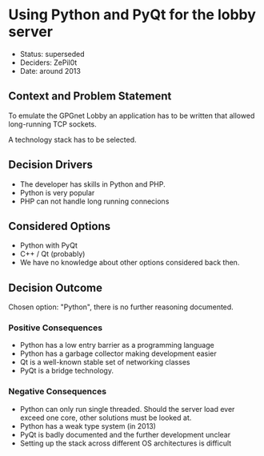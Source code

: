 # Using Python and PyQt for the lobby server 

* Status: superseded
* Deciders: ZePil0t
* Date: around 2013

## Context and Problem Statement

To emulate the GPGnet Lobby an application has to be written that allowed long-running TCP sockets.

A technology stack has to be selected.

## Decision Drivers <!-- optional -->

* The developer has skills in Python and PHP.
* Python is very popular
* PHP can not handle long running connecions

## Considered Options

* Python with PyQt
* C++ / Qt (probably)
* We have no knowledge about other options considered back then.

## Decision Outcome

Chosen option: "Python", there is no further reasoning documented.

### Positive Consequences <!-- optional -->

* Python has a low entry barrier as a programming language
* Python has a garbage collector making development easier
* Qt is a well-known stable set of networking classes
* PyQt is a bridge technology.

### Negative Consequences <!-- optional -->

* Python can only run single threaded. Should the server load ever exceed one core, other solutions must be looked at.
* Python has a weak type system (in 2013)
* PyQt is badly documented and the further development unclear
* Setting up the stack across different OS architectures is difficult
